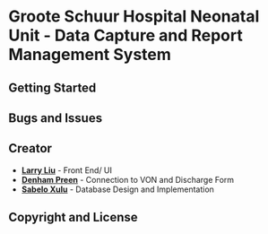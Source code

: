 # Groote Schuur Hospital Neonatal Unit - Data Capture and Report Management System


## Getting Started


## Bugs and Issues


## Creator

* **[Larry Liu](https://github.com/justsolarry)** - Front End/ UI 
* **[Denham Preen](https://github.com/DenhamPreen)** - Connection to VON and Discharge Form
* **[Sabelo Xulu](https://github.com/DenhamPreen)** - Database Design and Implementation

## Copyright and License
